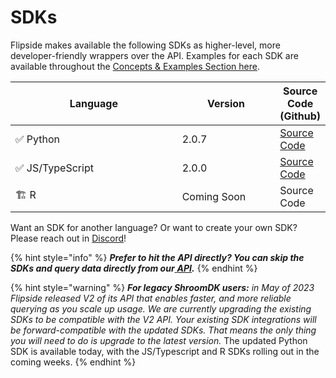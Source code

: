 # SDKs

Flipside makes available the following SDKs as higher-level, more developer-friendly wrappers over the API. Examples for each SDK are available throughout the [Concepts & Examples Section here](key-concepts/).&#x20;

<table><thead><tr><th width="255">Language</th><th width="143">Version</th><th>Source Code (Github)</th></tr></thead><tbody><tr><td>✅ Python</td><td>2.0.7</td><td><a href="https://github.com/FlipsideCrypto/sdk/tree/main/python">Source Code</a></td></tr><tr><td>✅ JS/TypeScript</td><td>2.0.0</td><td><a href="https://github.com/FlipsideCrypto/sdk/tree/main/js">Source Code</a></td></tr><tr><td>🏗 R</td><td>Coming Soon</td><td>Source Code</td></tr></tbody></table>

Want an SDK for another language? Or want to create your own SDK? Please reach out in [Discord](https://discord.gg/ZmU3jQuu6W)!&#x20;

{% hint style="info" %}
_**Prefer to hit the API directly? You can skip the SDKs and query data directly from our**_[ _**API**_](rest-api.md)_**.**_
{% endhint %}

{% hint style="warning" %}
_**For legacy ShroomDK users:** in May of 2023 Flipside released V2 of its API that enables faster, and more reliable querying as you scale up usage. We are currently upgrading the existing SDKs to be compatible with the V2 API. Your existing SDK integrations will be forward-compatible with the updated SDKs. That means the only thing you will need to do is upgrade to the latest version._ The updated Python SDK is available today, with the JS/Typescript and R SDKs rolling out in the coming weeks.
{% endhint %}



